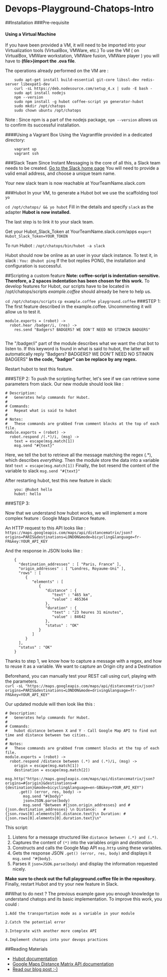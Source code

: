 # Devops-Playground-Chatops-Intro

##Installation
###Pre-requisite
#### Using a Virtual Machine
If you have been provided a VM, it will need to be imported into your Virtualization tools (VirtualBox, VMWare, etc.)
To use the VM  ( on VirtualBox, VMWare workstation, VMWare fusion, VMWare player ) you will have to **(file>)import the .ova file**.

The operations already performed on the VM are :
```
	sudo apt-get install build-essential git-core libssl-dev redis-server libexpat1-dev
	curl -sL https://deb.nodesource.com/setup_4.x | sudo -E bash -
	sudo apt install nodejs
	npm --version
	sudo npm install -g hubot coffee-script yo generator-hubot
	sudo mkdir /opt/chatops 
	sudo chown ubuntu /opt/chatops
```
Note : Since npm is a part of the nodejs package, `npm --version` allows us to confirm its successful installation.

####Using a Vagrant Box
Using the Vagrantfile provided in a dedicated directory:
```
	vagrant up
	vagrant ssh
```

###Slack Team
 Since Instant Messaging is the core of all this, a Slack team needs to be created.
 [Go to the Slack home page](https://slack.com/)
You will need to provide a valid email address, and choose a unique team name.

Your new slack team is now reachable at YourTeamName.slack.com

###Hubot 
In your VM, to generate a Hubot bot we use the scaffolding tool `yo`

`cd /opt/chatops/ && yo hubot`
Fill in the details and specify `slack` as the adapter
**Hubot is now installed.**
	
The last step is to link it to your slack team.

Get your Hubot_Slack_Token at  YourTeamName.slack.com/apps
`export Hubot_Slack_Token=YOUR_TOKEN`
	
To run Hubot : 
`/opt/chatops/bin/hubot -a slack`

Hubot should now be online as an user in your slack instance.
To test it, in slack :
`You: @hubot ping`
If the bot replies PONG, the installation and configuration is successful.

##Scripting a custom feature
**Note: coffee-script is indentation-sensitive. Therefore, a 2 spaces indentation has been chosen for this work.**
To develop features for Hubot,  our scripts have to be located in /opt/chatops/scripts
*example.coffee* should already be here to help us.

`cd /opt/chatops/scripts`
`cp example.coffee playground.coffee`
###STEP 1:
The first feature described in the example.coffee. Uncommenting it will allow us to test it.

```
module.exports = (robot) ->
  robot.hear /badger/i, (res) ->
    res.send "Badgers? BADGERS? WE DON'T NEED NO STINKIN BADGERS"
  
```
The "/badger/i" part of the module describes what we want the chat bot to listen to. If this keyword is found in what is said to hubot, the latter will automatically reply "Badgers? BADGERS? WE DON'T NEED NO STINKIN BADGERS"
**In the code, "badger" can be replace by any regex.**

Restart hubot to test this feature.

###STEP 2:
To push the scriptiing further, let's see if we can retrieve some parameters from slack.
Our new module should look like : 
```
# Description:
#   Generates help commands for Hubot.
#
# Commands:
#   Repeat what is said to hubot
#
# Notes:
#   These commands are grabbed from comment blocks at the top of each file.
module.exports = (robot) ->
  robot.respond /(.*)/i, (msg) ->
    text = escape(msg.match[1])
    msg.send "#{text}"
```

Here, we tell the bot to retrieve all the message matching the regex (.*), which describes *everything*.
Then the module store the data into a variable *text* `text = escape(msg.match[1])`
Finally, the bot resend the content of the variable to slack `msg.send "#{text}"`


After restarting hubot, test this new feature in slack:
```
	you: @hubot hello
	hubot: hello
```
###STEP 3:

Now that we understand how hubot works, we will implement a more complex feature : Google Maps Distance feature.

An HTTP request to this API looks like :
	`https://maps.googleapis.com/maps/api/distancematrix/json?origins=PARIS&destinations=LONDON&mode=bicycling&language=fr-FR&key:YOUR_API_KEY`

And the response in JSON looks like :
```
	{
	  "destination_addresses" : [ "Paris, France" ],
	  "origin_addresses" : [ "Londres, Royaume-Uni" ],
	  "rows" : [
		 {
			"elements" : [
			   {
				  "distance" : {
					 "text" : "465 km",
					 "value" : 465364
				  },
				  "duration" : {
					 "text" : "23 heures 31 minutes",
					 "value" : 84642
				  },
				  "status" : "OK"
			   }
			]
		 }
	  ],
	  "status" : "OK"
	}
```

Thanks to step 1, we know how to  capture a message with a regex, and how to reuse it as a variable.
We want to capture an Origin city and a Destination 

Beforehand, you can manually test your REST call using curl, playing with the parameters.  
`curl -sL "https://maps.googleapis.com/maps/api/distancematrix/json?origins=PARIS&destinations=LONDON&mode=driving&language=fr-FR&key=YOUR_API_KEY"`

Our updated module will then look like this : 
```
# Description:
#   Generates help commands for Hubot.
#
# Commands:
#   hubot distance between X and Y - Call Google Map API to find out time and distance between two cities..
#
# Notes:
#   These commands are grabbed from comment blocks at the top of each file.
module.exports = (robot) ->
  robot.respond /distance between (.*) and (.*)/i, (msg) ->
    origin = escape(msg.match[1])
    destination = escape(msg.match[2])
    msg.http("https://maps.googleapis.com/maps/api/distancematrix/json?origins=#{origin}&destinations=#{destination}&mode=bicycling&language=en-GB&key=YOUR_API_KEY")
      .get() (error, res, body) ->
        msg.send "#{body}"
        json=JSON.parse(body)
        msg.send "Between #{json.origin_addresses} and #{json.destination_addresses} \n Distance: 	#{json.rows[0].elements[0].distance.text}\n Duration: #{json.rows[0].elements[0].duration.text}\n"
```

This script: 
1. Listens for a message structured like `distance between (.*) and (.*)`.  
2. Captures the content of `(*)` into the variables *origin* and *destination*.  
3. Constructs and calls the Google Map API `msg.http` using these variables.  
4. Gets the response JSON `.get() (error, res, body)`  and displays it `msg.send "#{body}`.  
5. Parses it `json=JSON.parse(body)` and display the information requested nicely.  

**Make sure to check out the full playground.coffee file in the repository.**
Finally, restart Hubot and try your new feature in Slack.

##What to do next ?
The previous example gave you enough knowledge to understand chatops and its basic implementation.
To improve this work, you could :

	1.Add the transportation mode as a variable in your module
	
	2.Catch the potential error
	
	3.Integrate with another more complex API
	
	4.Implement chatops into your devops practices

##Reading Materials
* [Hubot documentation](https://hubot.github.com/docs/)
* [Google Maps Distance Matrix API documentation](https://developers.google.com/maps/documentation/distance-matrix/intro)
* [Read our blog post :-)](http://www.forest-technologies.co.uk/blog/how-chatops-is-redefining-enterprise-and-open-source-devops)
